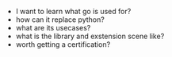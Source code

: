 * I want to learn what go is used for?
* how can it replace python?
* what are its usecases?
* what is the library and exstension scene like?
* worth getting a certification?
